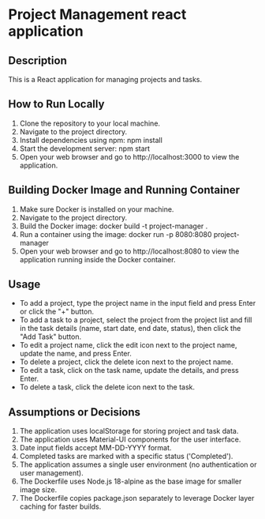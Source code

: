 # Project Management react application

## Description
This is a React application for managing projects and tasks.

## How to Run Locally
1. Clone the repository to your local machine.
2. Navigate to the project directory.
3. Install dependencies using npm: npm install
4. Start the development server: npm start
5. Open your web browser and go to http://localhost:3000 to view the application.

## Building Docker Image and Running Container
1. Make sure Docker is installed on your machine.
2. Navigate to the project directory.
3. Build the Docker image: docker build -t project-manager .
4. Run a container using the image: docker run -p 8080:8080 project-manager
5. Open your web browser and go to http://localhost:8080 to view the application running inside the Docker container.

## Usage
- To add a project, type the project name in the input field and press Enter or click the "+" button.
- To add a task to a project, select the project from the project list and fill in the task details (name, start date, end date, status), then click the "Add Task" button.
- To edit a project name, click the edit icon next to the project name, update the name, and press Enter.
- To delete a project, click the delete icon next to the project name.
- To edit a task, click on the task name, update the details, and press Enter.
- To delete a task, click the delete icon next to the task.

## Assumptions or Decisions
1. The application uses localStorage for storing project and task data.
2. The application uses Material-UI components for the user interface.
3. Date input fields accept MM-DD-YYYY format.
4. Completed tasks are marked with a specific status ('Completed').
5. The application assumes a single user environment (no authentication or user management).
6. The Dockerfile uses Node.js 18-alpine as the base image for smaller image size.
7. The Dockerfile copies package.json separately to leverage Docker layer caching for faster builds.
